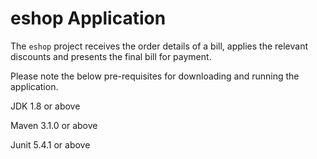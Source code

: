 # eshop Application

The `eshop` project receives the order details of a bill, applies the relevant 
discounts and presents the final bill for payment.

Please note the below pre-requisites for downloading and running the application.

JDK 1.8 or above

Maven 3.1.0 or above

Junit 5.4.1 or above

